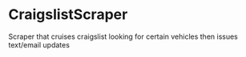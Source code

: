 # CraigslistScraper
Scraper that cruises craigslist looking for certain vehicles then issues text/email updates
